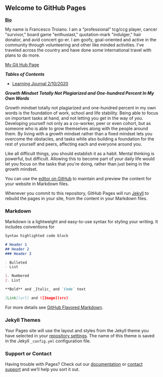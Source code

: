 ## Welcome to GitHub Pages

[**Bio**](/me.jpg)


My name is Francesco Troiano. I am a "professional" tcg/ccg player, cancer "survivor," board game "enthusiast," quotation-mark "indulger," hair donator, and avid concert go-er. I am goofy, goal-oriented and active in the community through volunteering and other like minded activities. I've traveled across the country and have done some international travel with plans to do more. 


[My Git Hub Page](https://francescodt.github.io/learningjournal/)


__*Tables of Contents*__
  -  [Learning Journal 2/10/2020](lab1b.md)





__*Growth Mindset Totally Not Plagiarized and One-hundred Percent In My Own Words*__ 

Growth mindset totally not plagiarized and one-hundred percent in my own words is the foundation of work, school and life stability. Being able to focus on important tasks at hand, and not letting you get in the way of *you*. Developing yourself not only as a co-worker, peer or even cohort, but as someone who is able to grow themselves along with the people around them. By living with a growth mindset rather than a fixed mindset lets you overcome the obstacles, and tasks while also building a foundation for the rest of yourself and peers, affecting each and everyone around you.

Like all difficult things, you should establish it as a habit. Mental thinking is powerful, but difficult. Allowing this to become part of your daily life would let you focus on the tasks that you're doing, rather than just being in the growth mindset.



You can use the [editor on GitHub](https://github.com/francescodt/learningjournal/edit/master/README.md) to maintain and preview the content for your website in Markdown files.

Whenever you commit to this repository, GitHub Pages will run [Jekyll](https://jekyllrb.com/) to rebuild the pages in your site, from the content in your Markdown files.

### Markdown

Markdown is a lightweight and easy-to-use syntax for styling your writing. It includes conventions for

```markdown
Syntax highlighted code block

# Header 1
## Header 2
### Header 3

- Bulleted
- List

1. Numbered
2. List

**Bold** and _Italic_ and `Code` text

[Link](url) and ![Image](src)
```

For more details see [GitHub Flavored Markdown](https://guides.github.com/features/mastering-markdown/).

### Jekyll Themes

Your Pages site will use the layout and styles from the Jekyll theme you have selected in your [repository settings](https://github.com/francescodt/learningjournal/settings). The name of this theme is saved in the Jekyll `_config.yml` configuration file.

### Support or Contact

Having trouble with Pages? Check out our [documentation](https://help.github.com/categories/github-pages-basics/) or [contact support](https://github.com/contact) and we’ll help you sort it out.
